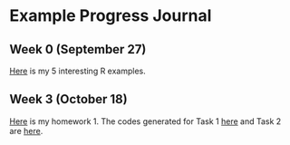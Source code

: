 # Example Progress Journal
## Week 0 (September 27)

[Here](files/erdincelif_homework_0.html) is my 5 interesting R examples.

## Week 3 (October 18)
[Here](files/HW1.html) is my homework 1. The codes generated for Task 1 [here](files/HW1_task1.R) and Task 2 are [here](files/HW1_task2.R). 
